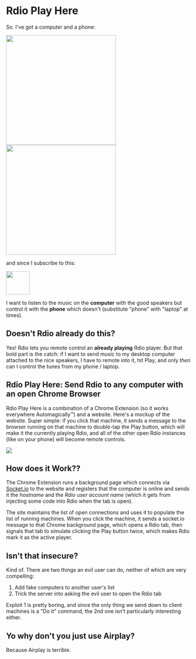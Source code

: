 # Rdio Play Here

So. I've got a computer and a phone:

<div>
<img src="http://www.schultzeworks.com/wp-content/uploads/2009/12/407-philco-PC.png" width="300px"style="display:inline; "/>  

<img src="http://cdn2.sbnation.com/entry_photo_images/7697169/htc-one-sense5_large_verge_medium_landscape.jpg" width="300px" style="display:inline;" />
</div>

and since I subscribe to this:

<img src="https://si0.twimg.com/profile_images/2908373120/3ce516ef7b7bccd0520ce890855ab239.png" width="64px" />

I want to listen to the music on the **computer** with the good speakers but control it with the **phone** which doesn't (substitute "phone" with "laptop" at times).

## Doesn't Rdio already do this?

Yes! Rdio lets you remote control an **already playing** Rdio player. But that bold part is the catch: if I want to send music to my desktop computer attached to the nice speakers, I have to remote into it, hit Play, and only *then* can I control the tunes from my phone / laptop.

## Rdio Play Here: Send Rdio to any computer with an open Chrome Browser

Rdio Play Here is a combination of a Chrome Extension (so it works everywhere Automagically™) and a website. Here's a mockup of the website. Super simple: if you click that machine, it sends a message to the browser running on that machine to double-tap the Play button, which will make it the currently playing Rdio, and all of the other open Rdio instances (like on your phone) will become remote controls.

![](http://cl.ly/image/2g161N1g2D2Y/content#png)

## How does it Work??

The Chrome Extension runs a background page which connects via [Socket.io](http://socket.io) to the website and registers that the computer is online and sends it the *hostname* and the *Rdio user account name* (which it gets from injecting some code into Rdio when the tab is open).

The site maintains the list of open connections and uses it to populate the list of running machines. When you click the machine, it sends a socket.io message to that Chrome background page, which opens a Rdio tab, then signals that tab to simulate clicking the Play button twice, which makes Rdio mark it as the active player.

## Isn't that insecure?

Kind of. There are two things an evil user can do, neither of which are very compelling:

1. Add fake computers to another user's list
1. Trick the server into asking the evil user to open the Rdio tab

Exploit 1 is pretty boring, and since the only thing we send down to client machines is a "Do it" command, the 2nd one isn't particularly interesting either. 

## Yo why don't you just use Airplay?

Because Airplay is terrible.
